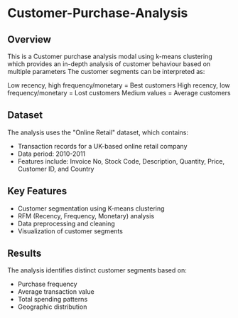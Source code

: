 # Customer-Purchase-Analysis
## Overview

This is a Customer purchase analysis modal using k-means clustering which provides an in-depth analysis of customer behaviour based on multiple parameters
The customer segments can be interpreted as:

Low recency, high frequency/monetary = Best customers
High recency, low frequency/monetary = Lost customers
Medium values = Average customers

## Dataset
The analysis uses the "Online Retail" dataset, which contains:
- Transaction records for a UK-based online retail company
- Data period: 2010-2011
- Features include: Invoice No, Stock Code, Description, Quantity, Price, Customer ID, and Country

## Key Features
- Customer segmentation using K-means clustering
- RFM (Recency, Frequency, Monetary) analysis
- Data preprocessing and cleaning
- Visualization of customer segments

## Results
The analysis identifies distinct customer segments based on:
- Purchase frequency
- Average transaction value
- Total spending patterns
- Geographic distribution




